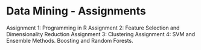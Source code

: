 # Data Mining - Assignments

Assignment 1: Programming in R
Assignment 2: Feature Selection and Dimensionality Reduction
Assignment 3: Clustering
Assignment 4: SVM and Ensemble Methods. Boosting and Random Forests.
